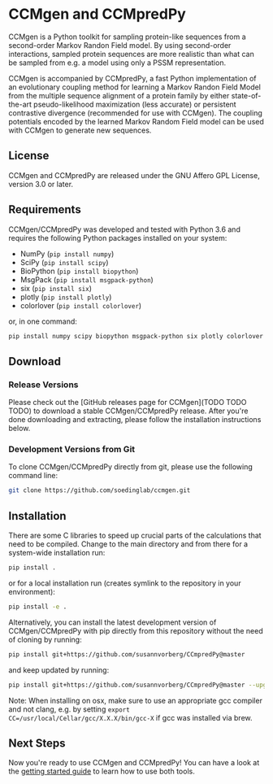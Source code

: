 # CCMgen and CCMpredPy

CCMgen is a Python toolkit for sampling protein-like sequences from a second-order Markov Randon Field model. By using second-order interactions, sampled protein sequences are more realistic than what can be sampled from e.g. a model using only a PSSM representation.

CCMgen is accompanied by CCMpredPy, a fast Python implementation of an evolutionary coupling method for learning a Markov Randon Field Model from the multiple sequence alignment of a protein family by either state-of-the-art pseudo-likelihood maximization (less accurate) or persistent contrastive divergence (recommended for use with CCMgen).
The coupling potentials encoded by the learned Markov Random Field model can be used with CCMgen to generate new sequences. 

## License

CCMgen and CCMpredPy are released under the GNU Affero GPL License, version 3.0 or later.

## Requirements

CCMgen/CCMpredPy was developed and tested with Python 3.6 and requires the following Python packages installed on your system:

  * NumPy (`pip install numpy`)
  * SciPy (`pip install scipy`)
  * BioPython (`pip install biopython`)
  * MsgPack (`pip install msgpack-python`)
  * six (`pip install six`)
  * plotly (`pip install plotly`) 
  * colorlover (`pip install colorlover`)

or, in one command:

```bash
pip install numpy scipy biopython msgpack-python six plotly colorlover
```

## Download

### Release Versions
Please check out the [GitHub releases page for CCMgen](TODO TODO TODO) to download a stable CCMgen/CCMpredPy release. After you're done downloading and extracting, please follow the installation instructions below.

### Development Versions from Git

To clone CCMgen/CCMpredPy directly from git, please use the following command line:

```bash
git clone https://github.com/soedinglab/ccmgen.git
```

## Installation

There are some C libraries to speed up crucial parts of the calculations that need to be compiled. 
Change to the main directory and from there for a system-wide installation run:

<!---
```bash
python setup.py build_ext --inplace
```
-->


```bash
pip install .
```

or for a local installation run (creates symlink to the repository in your environment):

```bash
pip install -e .
```

  
Alternatively, you can install the latest development version of CCMgen/CCMpredPy with pip directly from this repository without the need of cloning by running:

```bash
pip install git+https://github.com/susannvorberg/CCmpredPy@master
```
and keep updated by running:

```bash
pip install git+https://github.com/susannvorberg/CCmpredPy@master --upgrade
```

Note: When installing on osx, make sure to use an appropriate gcc compiler and not clang, e.g. by setting `export CC=/usr/local/Cellar/gcc/X.X.X/bin/gcc-X` if gcc was installed via brew.

## Next Steps
Now you're ready to use CCMgen and CCMpredPy! You can have a look at the [getting started guide](https://github.com/susannvorberg/CCmpredPy/wiki/Getting-Started-with-CCMgen-and-CCMpredPy) to learn how to use both tools.
